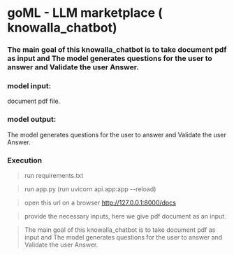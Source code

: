 # goML - LLM marketplace ( knowalla_chatbot)

### The main goal of this knowalla_chatbot is to take document pdf as input and The model generates questions for the user to answer and Validate the user Answer.

 

### model input:
document pdf file.

 

### model output:

The model generates questions for the user to answer and Validate the user Answer.

 

### Execution

> run requirements.txt

> run app.py (run uvicorn api.app:app --reload)

> open this url on a browser http://127.0.0.1:8000/docs

> provide the necessary inputs, here we give pdf document as an input.

> The main goal of this knowalla_chatbot is to take document pdf as input and The model generates questions for the user to answer and Validate the user Answer.

